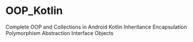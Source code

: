# OOP_Kotlin
Complete OOP and Collections in Android Kotlin
Inheritance
Encapsulation
Polymorphism
Abstraction
Interface
Objects

